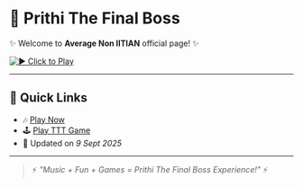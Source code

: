 # 🎤 Prithi The Final Boss  

✨ Welcome to **Average Non IITIAN** official page! ✨  

[![▶️ Click to Play](https://img.shields.io/badge/🎧-Click_to_Play-pink?style=for-the-badge&logo=github)](https://akaserein.github.io/prithithefinalboss/)  

---

## 🔗 Quick Links  
- 🎶 [Play Now](https://akaserein.github.io/prithithefinalboss/)  
- 🕹️ [Play TTT Game](https://akaserein.github.io/prithithefinalboss/#tictactoe)  
- 📅 Updated on *9 Sept 2025*  

---

> ⚡ *"Music + Fun + Games = Prithi The Final Boss Experience!"* ⚡
